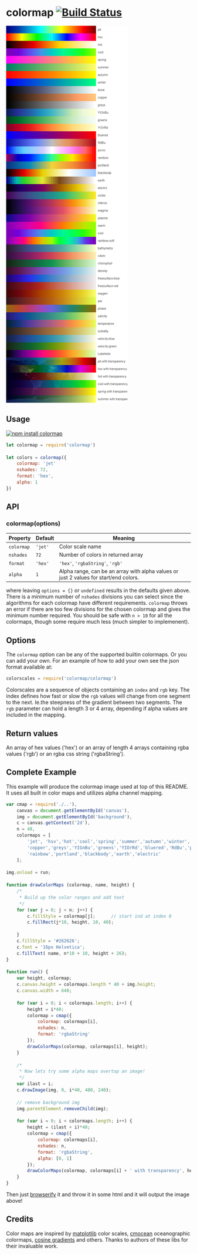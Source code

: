 # colormap [![Build Status](https://travis-ci.org/bpostlethwaite/colormap.png)](https://travis-ci.org/bpostlethwaite/colormap)

![all colormap output](./colormaps.png)

## Usage

[![npm install colormap](https://nodei.co/npm/colormap.png?mini=true)](https://npmjs.org/package/colormap/)

```js
let colormap = require('colormap')

let colors = colormap({
    colormap: 'jet'
    nshades: 72,
    format: 'hex',
    alpha: 1
})
```

## API

### colormap(options)

| Property | Default | Meaning |
|---|---|---|
| `colormap` | `'jet'` | Color scale name |
| `nshades` | `72` | Number of colors in returned array |
| `format` | `'hex'` | `'hex'`, `'rgbaString'`, `'rgb'` |
| `alpha` | `1` | Alpha range, can be an array with alpha values or just 2 values for start/end colors. |

where leaving `options = {}` or `undefined` results in the defaults given above. There is a minimum number of `nshades` divisions you can select since the algorithms for each colormap have different requirements. `colormap` throws an error if there are too few divisions for the chosen colormap and gives the minimum number required. You should be safe with `n > 10` for all the colormaps, though some require much less (much simpler to implemenent).

## Options
The `colormap` option can be any of the supported builtin colormaps. Or you can add your own. For an example of how to add your own see the json format available at:

```javascript
colorscales = require('colormap/colormap')
```

Colorscales are a sequence of objects containing an `index` and `rgb` key. The index defines how fast or slow the `rgb` values will change from one segment to the next. Ie.the steepness of the gradient between two segments. The `rgb` parameter can hold a length 3 or 4 array, depending if alpha values are included in the mapping.

## Return values
An array of hex values ('hex') or an array of length 4 arrays containing rgba values ('rgb') or an rgba css string ('rgbaString').

## Complete Example
This example will produce the colormap image used at top of this README. It uses all built in color maps and utilizes alpha channel mapping.

```javascript
var cmap = require('./..'),
    canvas = document.getElementById('canvas'),
    img = document.getElementById('background'),
    c = canvas.getContext('2d'),
    n = 48,
    colormaps = [
        'jet', 'hsv','hot','cool','spring','summer','autumn','winter','bone',
        'copper','greys','YIGnBu','greens','YIOrRd','bluered','RdBu','picnic',
        'rainbow','portland','blackbody','earth','electric'
    ];

img.onload = run;

function drawColorMaps (colormap, name, height) {
    /*
     * Build up the color ranges and add text
     */
    for (var j = 0; j < n; j++) {
        c.fillStyle = colormap[j];      // start ind at index 0
        c.fillRect(j*10, height, 10, 40);

    }
    c.fillStyle = '#262626';
    c.font = '16px Helvetica';
    c.fillText( name, n*10 + 10, height + 26);
}

function run() {
    var height, colormap;
    c.canvas.height = colormaps.length * 40 + img.height;
    c.canvas.width = 648;

    for (var i = 0; i < colormaps.length; i++) {
        height = i*40;
        colormap = cmap({
            colormap: colormaps[i],
            nshades: n,
            format: 'rgbaString'
        });
        drawColorMaps(colormap, colormaps[i], height);
    }

    /*
     * Now lets try some alpha maps overtop an image!
     */
    var ilast = i;
    c.drawImage(img, 0, i*40, 480, 240);

    // remove background img
    img.parentElement.removeChild(img);

    for (var i = 0; i < colormaps.length; i++) {
        height = (ilast + i)*40;
        colormap = cmap({
            colormap: colormaps[i],
            nshades: n,
            format: 'rgbaString',
            alpha: [0, 1]
        });
        drawColorMaps(colormap, colormaps[i] + ' with transparency', height);
    }
}
```

Then just [browserify](https://github.com/substack/node-browserify) it and throw it in some html and it will output the image above!


## Credits

Color maps are inspired by [matplotlib](https://github.com/d3/d3-scale#sequential-color-scales) color scales, [cmocean](https://github.com/matplotlib/cmocean) oceanographic colormaps, [cosine gradients](https://github.com/thi-ng/color/blob/master/src/gradients.org) and others. Thanks to authors of these libs for their invaluable work.
